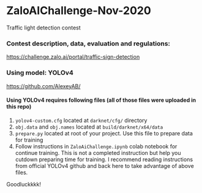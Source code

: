 # ZaloAIChallenge-Nov-2020
Traffic light detection contest

### Contest description, data, evaluation and regulations: 
https://challenge.zalo.ai/portal/traffic-sign-detection

### Using model: YOLOv4
https://github.com/AlexeyAB/

#### Using YOLOv4 requires following files (all of those files were uploaded in this repo)
1. `yolov4-custom.cfg` located at `darknet/cfg/` directory
2. `obj.data` and `obj.names` located at `build/darknet/x64/data`
3. `prepare.py` located at root of your project. Use this file to prepare data for training
4. Follow instructions in `ZaloAiChallenge.ipynb` colab notebook for continue training. This is not a completed instruction but help you cutdown preparing time for training. I recommend reading instructions from official YOLOv4 github and back here to take advantage of above files.

Goodluckkkk!
